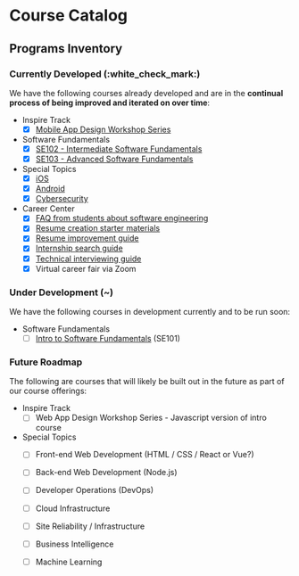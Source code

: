 # Course Catalog

## Programs Inventory

### Currently Developed \(:white\_check\_mark:\)

We have the following courses already developed and are in the **continual process of being improved and iterated on over time**:

* Inspire Track
  * [x] [Mobile App Design Workshop Series](https://courses.codepath.com/snippets/mobile_app_design/policies)
* Software Fundamentals
  * [x] [SE102 - Intermediate Software Fundamentals](https://courses.codepath.com/snippets/intermediate_software_eng/policies)
  * [x] [SE103 - Advanced Software Fundamentals](https://courses.codepath.com/snippets/advanced_software_eng/policies)
* Special Topics
  * [x] [iOS](https://courses.codepath.com/snippets/ios_university/policies)
  * [x] [Android](https://courses.codepath.com/snippets/android_university/policies)
  * [x] [Cybersecurity](https://courses.codepath.com/snippets/cybersecurity_university/course_overview)
* Career Center
  * [x] [FAQ from students about software engineering](https://tinyurl.com/codepathquestionsanswered)
  * [x] [Resume creation starter materials](https://goo.gl/q5dp5w)
  * [x] [Resume improvement guide](https://tinyurl.com/codepathresumeguide)
  * [x] [Internship search guide](https://medium.com/@seaon/3-step-guide-to-nail-your-internship-search-82ed58f7f6a)
  * [x] [Technical interviewing guide](https://tinyurl.com/codepathinterviewguide)
  * [x] Virtual career fair via Zoom

### Under Development \(~\)

We have the following courses in development currently and to be run soon:

* Software Fundamentals
  * [ ] [Intro to Software Fundamentals](https://codepath.hackmd.io/s/r1Zt1ixx4) \(SE101\)

### Future Roadmap

The following are courses that will likely be built out in the future as part of our course offerings:

* Inspire Track
  * [ ] Web App Design Workshop Series - Javascript version of intro course
* Special Topics
  * [ ] Front-end Web Development \(HTML / CSS / React or Vue?\)
  * [ ] Back-end Web Development \(Node.js\)
  * [ ] Developer Operations \(DevOps\)
  * [ ] Cloud Infrastructure
  * [ ] Site Reliability / Infrastructure
  * [ ] Business Intelligence
  * [ ] Machine Learning

